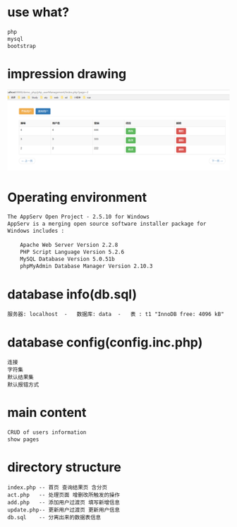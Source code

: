 # use what?
	php
	mysql
	bootstrap

# impression drawing
![Image text](imgs/impression.png)

# Operating environment
	The AppServ Open Project - 2.5.10 for Windows
	AppServ is a merging open source software installer package for Windows includes : 

		Apache Web Server Version 2.2.8
		PHP Script Language Version 5.2.6
		MySQL Database Version 5.0.51b
		phpMyAdmin Database Manager Version 2.10.3

# database info(db.sql)
	服务器: localhost  -   数据库: data  -   表 : t1 "InnoDB free: 4096 kB"

# database config(config.inc.php)
	连接
	字符集
	默认结果集
	默认报错方式

# main content
	CRUD of users information
	show pages

# directory structure
	index.php -- 首页 查询结果页 含分页
	act.php   -- 处理页面 增删改所触发的操作
	add.php   -- 添加用户过渡页 填写新增信息
	update.php-- 更新用户过渡页 更新用户信息
	db.sql    -- 分离出来的数据表信息


